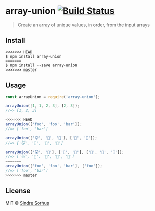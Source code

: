 # array-union [![Build Status](https://travis-ci.org/sindresorhus/array-union.svg?branch=master)](https://travis-ci.org/sindresorhus/array-union)

> Create an array of unique values, in order, from the input arrays


## Install

```
<<<<<<< HEAD
$ npm install array-union
=======
$ npm install --save array-union
>>>>>>> master
```


## Usage

```js
const arrayUnion = require('array-union');

arrayUnion([1, 1, 2, 3], [2, 3]);
//=> [1, 2, 3]

<<<<<<< HEAD
arrayUnion(['foo', 'foo', 'bar']);
//=> ['foo', 'bar']

arrayUnion(['🐱', '🦄', '🐻'], ['🦄', '🌈']);
//=> ['🐱', '🦄', '🐻', '🌈']

arrayUnion(['🐱', '🦄'], ['🐻', '🦄'], ['🐶', '🌈', '🌈']);
//=> ['🐱', '🦄', '🐻', '🐶', '🌈']
=======
arrayUnion(['foo', 'foo', 'bar'], ['foo']);
//=> ['foo', 'bar']
>>>>>>> master
```


## License

MIT © [Sindre Sorhus](https://sindresorhus.com)
